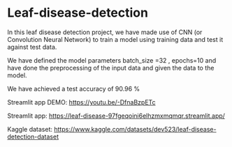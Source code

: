 # Leaf-disease-detection

In this leaf disease detection project, we have made use of CNN (or Convolution Neural Network) to train a model using training data and test it against test data. 

We have defined the model parameters batch_size =32 , epochs=10 and have done the preprocessing of the input data and given the data to the model. 

We have achieved a test accuracy of 90.96 % 

Streamlit app DEMO:
https://youtu.be/-DfnaBzpETc

Streamlit app:
https://leaf-disease-97fgeqoini6elhzmxmqmqr.streamlit.app/

Kaggle dataset:
https://www.kaggle.com/datasets/dev523/leaf-disease-detection-dataset

